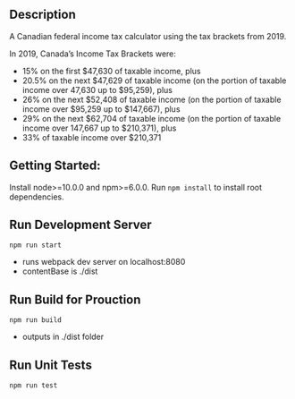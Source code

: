 ## Description

A Canadian federal income tax calculator using the tax brackets from 2019.

In 2019, Canada’s Income Tax Brackets were:

- 15% on the first \$47,630 of taxable income, plus
- 20.5% on the next $47,629 of taxable income (on the portion of taxable income over 47,630 up to $95,259), plus
- 26% on the next $52,408 of taxable income (on the portion of taxable income over $95,259 up to \$147,667), plus
- 29% on the next $62,704 of taxable income (on the portion of taxable income over 147,667 up to $210,371), plus
- 33% of taxable income over \$210,371

## Getting Started:

Install node>=10.0.0 and npm>=6.0.0.
Run `npm install` to install root dependencies.

## Run Development Server

`npm run start`

- runs webpack dev server on localhost:8080
- contentBase is ./dist

## Run Build for Prouction

`npm run build`

- outputs in ./dist folder

## Run Unit Tests

`npm run test`
